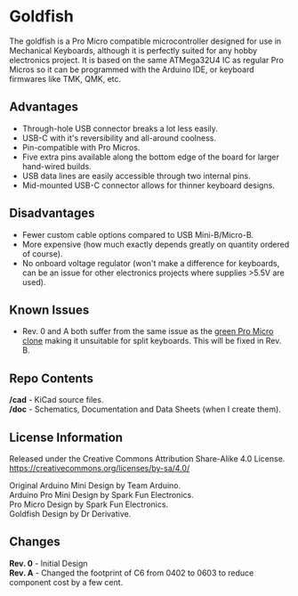 # Goldfish
The goldfish is a Pro Micro compatible microcontroller designed for use in Mechanical Keyboards, although it is perfectly suited for any hobby electronics project.
It is based on the same ATMega32U4 IC as regular Pro Micros so it can be programmed with the Arduino IDE, or keyboard firmwares like TMK, QMK, etc.

## Advantages
* Through-hole USB connector breaks a lot less easily.
* USB-C with it's reversibility and all-around coolness.
* Pin-compatible with Pro Micros.
* Five extra pins available along the bottom edge of the board for larger hand-wired builds.
* USB data lines are easily accessible through two internal pins.
* Mid-mounted USB-C connector allows for thinner keyboard designs.

## Disadvantages
* Fewer custom cable options compared to USB Mini-B/Micro-B.
* More expensive (how much exactly depends greatly on quantity ordered of course).
* No onboard voltage regulator (won't make a difference for keyboards, can be an issue for other electronics projects where supplies >5.5V are used).

## Known Issues
* Rev. 0 and A both suffer from the same issue as the [green Pro Micro clone](http://www.40percent.club/2017/09/green-pro-micro.html) making it unsuitable for split keyboards. This will be fixed in Rev. B.

## Repo Contents
**/cad** - KiCad source files.  
**/doc** - Schematics, Documentation and Data Sheets (when I create them).  

## License Information
Released under the Creative Commons Attribution Share-Alike 4.0 License.  
https://creativecommons.org/licenses/by-sa/4.0/  

Original Arduino Mini Design by Team Arduino.  
Arduino Pro Mini Design by Spark Fun Electronics.  
Pro Micro Design by Spark Fun Electronics.  
Goldfish Design by Dr Derivative.  
   
## Changes
**Rev. 0** - Initial Design  
**Rev. A** - Changed the footprint of C6 from 0402 to 0603 to reduce component cost by a few cent.  
